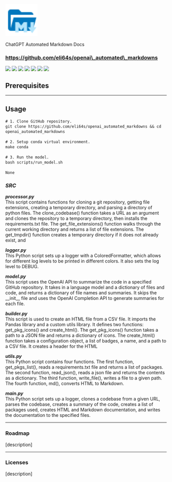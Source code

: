 <img
src="https://raw.githubusercontent.com/PKief/vscode-material-icon-theme/ec559a9f6bfd399b82bb44393651661b08aaf7ba/icons/folder-markdown-open.svg"
width="100" />

ChatGPT Automated Markdown Docs

### https://github.com/eli64s/openai\_automated\_markdowns

![](https://img.shields.io/badge/OpenAI-412991.svg?style=for-the-badge&logo=OpenAI&logoColor=white)
![](https://img.shields.io/badge/pandas-150458.svg?style=for-the-badge&logo=pandas&logoColor=white)
![](https://img.shields.io/badge/Pytest-0A9EDC.svg?style=for-the-badge&logo=Pytest&logoColor=white)
![](https://img.shields.io/badge/JSON-000000.svg?style=for-the-badge&logo=JSON&logoColor=white)
![](https://img.shields.io/badge/HTML5-E34F26.svg?style=for-the-badge&logo=HTML5&logoColor=white)
![](https://img.shields.io/badge/Python-3776AB.svg?style=for-the-badge&logo=Python&logoColor=white)
![](https://img.shields.io/badge/GitHub-181717.svg?style=for-the-badge&logo=GitHub&logoColor=white)

## Prerequisites

------------------------------------------------------------------------

## Usage

    # 1. Clone GitHub repository.
    git clone https://github.com/eli64s/openai_automated_markdowns && cd openai_automated_markdowns

    # 2. Setup conda virtual environment.
    make conda

    # 3. Run the model.
    bash scripts/run_model.sh

    None

### *SRC*

***processor.py***  
This script contains functions for cloning a git repository, getting
file extensions, creating a temporary directory, and parsing a directory
of python files. The clone\_codebase() function takes a URL as an
argument and clones the repository to a temporary directory, then
installs the requirements.txt file. The get\_file\_extensions() function
walks through the current working directory and returns a list of file
extensions. The get\_tmpdir() function creates a temporary directory if
it does not already exist, and

<!-- -->

***logger.py***  
This Python script sets up a logger with a ColoredFormatter, which
allows for different log levels to be printed in different colors. It
also sets the log level to DEBUG.

<!-- -->

***model.py***  
This script uses the OpenAI API to summarize the code in a specified
GitHub repository. It takes in a language model and a dictionary of
files and code, and returns a dictionary of file names and summaries. It
skips the \_\_init\_\_ file and uses the OpenAI Completion API to
generate summaries for each file.

<!-- -->

***builder.py***  
This script is used to create an HTML file from a CSV file. It imports
the Pandas library and a custom utils library. It defines two functions:
get\_pkg\_icons() and create\_html(). The get\_pkg\_icons() function
takes a path to a JSON file and returns a dictionary of icons. The
create\_html() function takes a configuration object, a list of badges,
a name, and a path to a CSV file. It creates a header for the HTML

<!-- -->

***utils.py***  
This Python script contains four functions. The first function,
get\_pkgs\_list(), reads a requirements.txt file and returns a list of
packages. The second function, read\_json(), reads a json file and
returns the contents as a dictionary. The third function, write\_file(),
writes a file to a given path. The fourth function, md(), converts HTML
to Markdown.

<!-- -->

***main.py***  
This Python script sets up a logger, clones a codebase from a given URL,
parses the codebase, creates a summary of the code, creates a list of
packages used, creates HTML and Markdown documentation, and writes the
documentation to the specified files.

------------------------------------------------------------------------

### Roadmap

\[description\]

------------------------------------------------------------------------

### Licenses

\[description\]
